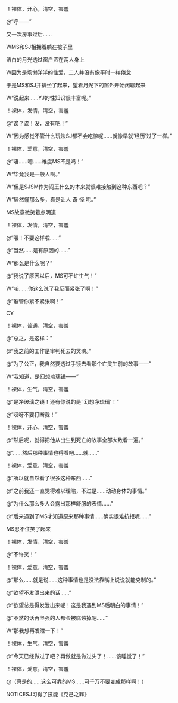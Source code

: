 ！裸体，开心，清空，害羞

@“呼——”

又一次房事过后……

WMS和SJ相拥着躺在被子里

洁白的月光透过窗户洒在两人身上

W因为是场懒洋洋的性爱，二人并没有像平时一样倦怠

于是MS和SJ并排坐了起来，望着月光下的窗外开始闲聊起来

W“说起来……YJ的性知识很丰富呢。”

！裸体，发情，清空，害羞

@“诶？诶！没，没有吧！”

W“因为感觉不管什么玩法SJ都不会吃惊呢……就像早就‘经历’过了一样。”

！裸体，爱意，清空，害羞

@“唔……嗯……难度MS不是吗！”

W“毕竟我是一般人啊。”

W“但是SJSM作为阎王什么的本来就很难接触到这种东西吧？”

W“居然懂那么多，真是让人 奇 怪 呢。”

MS故意微笑着点明道

！裸体，发情，清空，害羞

@“喂！不要这样啦……”

@“当然……是有原因的……”

W“那么是什么呢？”

@“我说了原因以后，MS可不许生气！”

W“咳……你这么说了我反而紧张了啊！”

@“谁管你紧不紧张啊！”

CY

！裸体，普通，清空，害羞

@“总之，是这样：”

@“我之前的工作是审判死去的灵魂。”

@“为了公正，我自然要透过手镜去看那个亡灵生前的故事——”

W“我知道，是幻想琉璃镜——”

！裸体，生气，清空，害羞

@“是净玻璃之镜！还有你说的是‘ 幻想净琉璃’！”

@“哎呀不要打断我！”

！裸体，开心，清空，害羞

@“然后呢，就得把他从出生到死亡的故事全部大致看一遍。”

@“……然后那种事情也得看吧……就……”

！裸体，爱意，清空，害羞

@“所以就自然看了很多这种东西……”

@“之前我还一直觉得难以理喻，不过是……动动身体的事情。”

@“为什么那么多人会露出那样舒服的表情……”

@“后来遇到了MS才知道原来那种事情……确实很难抗拒呢……”

MS忍不住笑了起来

！裸体，发情，清空，害羞

@“不许笑！”

！裸体，爱意，清空，害羞

@“那么……就是说……这种事情也是没法靠嘴上说说就能克制的。”

@“欲望不发泄出来的话……”

@“欲望总是得发泄出来呢！这是我遇到MS后明白的事情！”

@“不然的话再坚强的人都会被腐蚀掉吧……”

W“那我想再发泄一下！”

！裸体，生气，清空，害羞

@“今天已经做过了吧？再做就是做过头了！……该睡觉了！”

！裸体，爱意，清空，害羞

@（真是的……这么可靠的MS……可千万不要变成那样啊！）

NOTICESJ习得了技能《克己之罪》